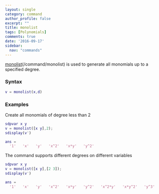 ```yaml
---
layout: single
category: command
author_profile: false
excerpt: ""
title: monolist
tags: [Polynomials]
comments: true
date: '2016-09-17'
sidebar:
  nav: "commands"
---
```


[monolist](/command/monolist)(/command/monolist) is used to generate all monomials up to a specified degree.

### Syntax  

````matlab
v = monolist(x,d)
````

### Examples
Create all monomials of degree less than 2

````matlab
sdpvar x y
v = monolist([x y],2);
sdisplay(v')

ans =
  '1'   'x'   'y'   'x^2'   'x*y'   'y^2'
````

The command supports different degrees on different variables

````matlab
sdpvar x y
v = monolist([x y],[2 3]);
sdisplay(v')

ans =
  '1'   'x'   'y'   'x^2'   'x*y'   'y^2'   'x^2*y'   'x*y^2'   'y^3'
````
